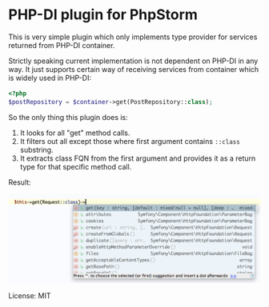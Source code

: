 # PHP-DI plugin for PhpStorm

This is very simple plugin which only implements type provider for services returned from PHP-DI container.

Strictly speaking current implementation is not dependent on PHP-DI in any way. It just supports certain way of receiving services from container which is widely used in PHP-DI:

```php
<?php
$postRepository = $container->get(PostRepository::class);
```

So the only thing this plugin does is:

1. It looks for all "get" method calls.
2. It filters out all except those where first argument contains `::class` substring.
3. It extracts class FQN from the first argument and provides it as a return type for that specific method call.

Result:

![Example screenshot](example.png?raw=true "Example screenshot")

License: MIT
